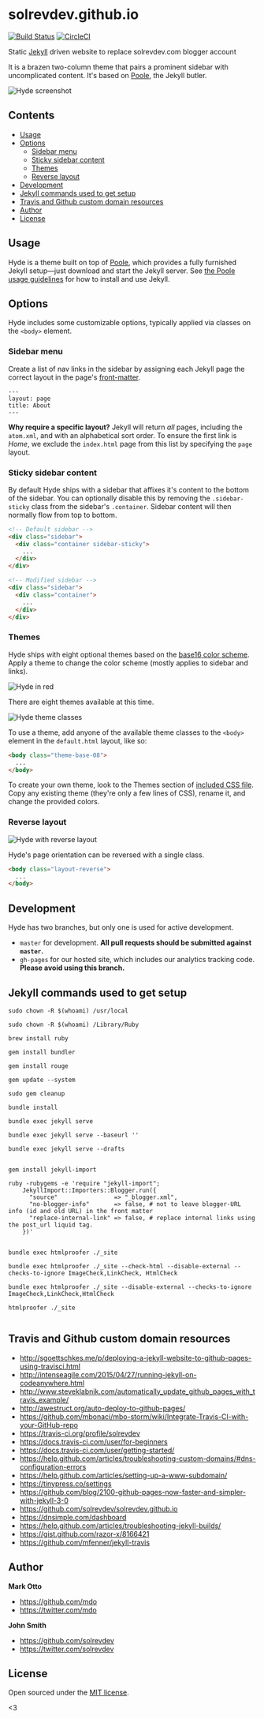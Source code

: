 # solrevdev.github.io

[![Build Status](https://travis-ci.org/solrevdev/solrevdev.github.io.svg?branch=master)](https://travis-ci.org/solrevdev/solrevdev.github.io) [![CircleCI](https://circleci.com/gh/solrevdev/solrevdev.github.io.svg?style=svg)](https://circleci.com/gh/solrevdev/solrevdev.github.io)


Static [Jekyll](http://jekyllrb.com) driven website to replace solrevdev.com blogger account



It is a brazen two-column  theme that pairs a prominent sidebar with uncomplicated content. It's based on [Poole](http://getpoole.com), the Jekyll butler.

![Hyde screenshot](https://f.cloud.github.com/assets/98681/1831228/42af6c6a-7384-11e3-98fb-e0b923ee0468.png)


## Contents

- [Usage](#usage)
- [Options](#options)
  - [Sidebar menu](#sidebar-menu)
  - [Sticky sidebar content](#sticky-sidebar-content)
  - [Themes](#themes)
  - [Reverse layout](#reverse-layout)
- [Development](#development)
- [Jekyll commands used to get setup](#Jekyll-commands-used-to-get-setup)
- [Travis and Github custom domain resources](#Travis-and-Github-custom-domain-resources)
- [Author](#author)
- [License](#license)


## Usage

Hyde is a theme built on top of [Poole](https://github.com/poole/poole), which provides a fully furnished Jekyll setup—just download and start the Jekyll server. See [the Poole usage guidelines](https://github.com/poole/poole#usage) for how to install and use Jekyll.


## Options

Hyde includes some customizable options, typically applied via classes on the `<body>` element.


### Sidebar menu

Create a list of nav links in the sidebar by assigning each Jekyll page the correct layout in the page's [front-matter](http://jekyllrb.com/docs/frontmatter/).

```
---
layout: page
title: About
---
```

**Why require a specific layout?** Jekyll will return *all* pages, including the `atom.xml`, and with an alphabetical sort order. To ensure the first link is *Home*, we exclude the `index.html` page from this list by specifying the `page` layout.


### Sticky sidebar content

By default Hyde ships with a sidebar that affixes it's content to the bottom of the sidebar. You can optionally disable this by removing the `.sidebar-sticky` class from the sidebar's `.container`. Sidebar content will then normally flow from top to bottom.

```html
<!-- Default sidebar -->
<div class="sidebar">
  <div class="container sidebar-sticky">
    ...
  </div>
</div>

<!-- Modified sidebar -->
<div class="sidebar">
  <div class="container">
    ...
  </div>
</div>
```


### Themes

Hyde ships with eight optional themes based on the [base16 color scheme](https://github.com/chriskempson/base16). Apply a theme to change the color scheme (mostly applies to sidebar and links).

![Hyde in red](https://f.cloud.github.com/assets/98681/1831229/42b0b354-7384-11e3-8462-31b8df193fe5.png)

There are eight themes available at this time.

![Hyde theme classes](https://f.cloud.github.com/assets/98681/1817044/e5b0ec06-6f68-11e3-83d7-acd1942797a1.png)

To use a theme, add anyone of the available theme classes to the `<body>` element in the `default.html` layout, like so:

```html
<body class="theme-base-08">
  ...
</body>
```

To create your own theme, look to the Themes section of [included CSS file](https://github.com/poole/hyde/blob/master/public/css/hyde.css). Copy any existing theme (they're only a few lines of CSS), rename it, and change the provided colors.

### Reverse layout

![Hyde with reverse layout](https://f.cloud.github.com/assets/98681/1831230/42b0d3ac-7384-11e3-8d54-2065afd03f9e.png)

Hyde's page orientation can be reversed with a single class.

```html
<body class="layout-reverse">
  ...
</body>
```


## Development

Hyde has two branches, but only one is used for active development.

- `master` for development.  **All pull requests should be submitted against `master`.**
- `gh-pages` for our hosted site, which includes our analytics tracking code. **Please avoid using this branch.**

## Jekyll commands used to get setup

```shell
sudo chown -R $(whoami) /usr/local

sudo chown -R $(whoami) /Library/Ruby

brew install ruby

gem install bundler

gem install rouge

gem update --system

sudo gem cleanup

bundle install

bundle exec jekyll serve

bundle exec jekyll serve --baseurl ''

bundle exec jekyll serve --drafts


gem install jekyll-import

ruby -rubygems -e 'require "jekyll-import";
    JekyllImport::Importers::Blogger.run({
      "source"                => "_blogger.xml",
      "no-blogger-info"       => false, # not to leave blogger-URL info (id and old URL) in the front matter
      "replace-internal-link" => false, # replace internal links using the post_url liquid tag.
    })'


bundle exec htmlproofer ./_site

bundle exec htmlproofer ./_site --check-html --disable-external --checks-to-ignore ImageCheck,LinkCheck, HtmlCheck

bundle exec htmlproofer ./_site --disable-external --checks-to-ignore ImageCheck,LinkCheck,HtmlCheck

htmlproofer ./_site


```

## Travis and Github custom domain resources

* http://sgoettschkes.me/p/deploying-a-jekyll-website-to-github-pages-using-travisci.html
* http://intenseagile.com/2015/04/27/running-jekyll-on-codeanywhere.html
* http://www.steveklabnik.com/automatically_update_github_pages_with_travis_example/
* http://awestruct.org/auto-deploy-to-github-pages/
* https://github.com/mbonaci/mbo-storm/wiki/Integrate-Travis-CI-with-your-GitHub-repo
* https://travis-ci.org/profile/solrevdev
* https://docs.travis-ci.com/user/for-beginners
* https://docs.travis-ci.com/user/getting-started/
* https://help.github.com/articles/troubleshooting-custom-domains/#dns-configuration-errors
* https://help.github.com/articles/setting-up-a-www-subdomain/
* https://tinypress.co/settings
* https://github.com/blog/2100-github-pages-now-faster-and-simpler-with-jekyll-3-0
* https://github.com/solrevdev/solrevdev.github.io
* https://dnsimple.com/dashboard
* https://help.github.com/articles/troubleshooting-jekyll-builds/
* https://gist.github.com/razor-x/8166421
* https://github.com/mfenner/jekyll-travis


## Author

**Mark Otto**
- <https://github.com/mdo>
- <https://twitter.com/mdo>

**John Smith**
- <https://github.com/solrevdev>
- <https://twitter.com/solrevdev>


## License

Open sourced under the [MIT license](LICENSE.md).

<3







